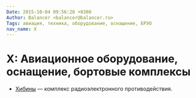 ```yaml
---
Date: 2015-10-04 09:56:28 +0300
Author: Balancer <balancer@balancer.ru>
Tags: авиация, техника, оборудование, оснащение, БРЭО
nav_name: Х
---
```


# Х: Авиационное оборудование, оснащение, бортовые комплексы

* [Хибины](khibiny/) — комплекс радиоэлектронного противодействия.
